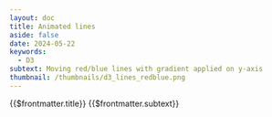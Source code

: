```yaml
---
layout: doc
title: Animated lines
aside: false
date: 2024-05-22
keywords:
  - D3
subtext: Moving red/blue lines with gradient applied on y-axis
thumbnail: /thumbnails/d3_lines_redblue.png
---
```


<FigureTitle>{{$frontmatter.title}}</FigureTitle>
<SubtitleHeader>{{$frontmatter.subtext}}</SubtitleHeader>
<D3PlotContainer>

<div class='' ref="svgContainer"></div>
</D3PlotContainer>

<script setup>
import { ref, onMounted, computed } from 'vue';
import * as d3 from 'd3';

const svgContainer = ref(null);

const width = 1000;
const height = 250;


// Function to generate data points
function generateData(start, stop, numPoints) {
  const step = (stop - start) / (numPoints - 1);
  return Array.from({ length: numPoints }, (_, i) => ({
    x: start + i * step,
    y: height / 2,
  }));
}

// Generate initial data points
let data = generateData(0, width, 3);
// Generate initial data points for multiple lines

const numLines = 10;
let datasets = Array.from({ length: numLines }, () => generateData(0, width, 10));

const x = d3.scaleLinear().domain([0, width]).range([0, width]);
const y = d3.scaleLinear().domain([0, height]).range([height, 0]);

function generateRandomCoordinates() {
  return datasets.map(data => {
    const newData = [...data];
    for (let i = 1; i < data.length - 1; i += 1) {
      newData[i] = {
        ...newData[i],
        y: Math.random() * height,
      };
    }
    return newData;
  });
}

// Create the SVG element
function createSvg() {
  const svg = d3.select(svgContainer.value).append('svg')
    .attr('preserveAspectRatio', 'xMinYMin meet')
    .attr('viewBox', [0, 0, width, height])


  const defs = svg.append('defs');

  const colorSchemes = [
    d3.interpolateBlues,
    d3.interpolateReds,
  ];

  colorSchemes.forEach((scheme, i) => {
    const gradient = defs.append('linearGradient')
      .attr('id', `lineGradient-${i}`)
      .attr('gradientUnits', 'userSpaceOnUse')
      .attr('x1', 0)
      .attr('y1', y(0))
      .attr('x2', 0)
      .attr('y2', y(height));

    const color = d3.scaleSequential().domain([0, height]).interpolator(scheme);

    gradient.selectAll('stop')
      .data(color.ticks().map((t, i, n) => ({ offset: `${100 * i / (n.length - 1)}%`, color: color(t) })))
      .enter().append('stop')
      .attr('offset', d => d.offset)
      .attr('stop-color', d => d.color);
  });

  return svg;
}

function updatePath(svg) {
  svg.selectAll('path')
    .data(datasets)
    .join(
      enter => enter.append('path')
        .attr('mix-blend-mode', 'multiply')
        .attr('fill', 'none')
        .attr('stroke', (d, i) => `url(#lineGradient-${i})`)
        .attr('stroke-width', 1.5)
        .attr('opacity', 1)
        .attr('d', d3.line().curve(d3.curveBasis)
          .x(d => x(d.x))
          .y(d => y(d.y))),
      update => update
        .transition()
        .duration(3000)
        .ease(d3.easeLinear)
        .attr('d', d3.line().curve(d3.curveBasis)
          .x(d => x(d.x))
          .y(d => y(d.y))),
      exit => exit.remove()
    );
}

onMounted(() => {
  const svg = createSvg();

  updatePath(svg);

  setInterval(() => {
    datasets = generateRandomCoordinates();
    updatePath(svg);
  }, 3000);
});
</script>
